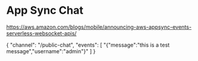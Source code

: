 # App Sync Chat

https://aws.amazon.com/blogs/mobile/announcing-aws-appsync-events-serverless-websocket-apis/



{
  "channel": "/public-chat",
  "events": [
    "{\"message\":\"this is a test message\",\"username\":\"admin\"}"
  ]
}